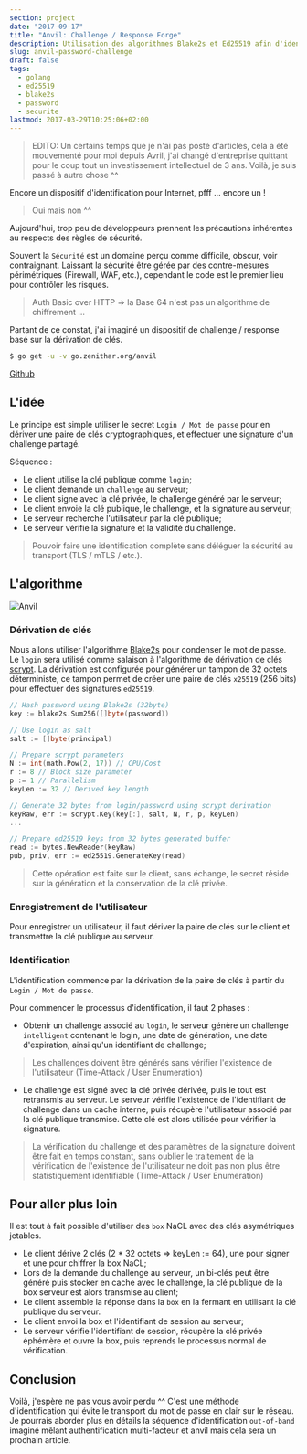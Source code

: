 ```yaml
---
section: project
date: "2017-09-17"
title: "Anvil: Challenge / Response Forge"
description: Utilisation des algorithmes Blake2s et Ed25519 afin d'identifier des accès sans transférer le mot de passe "en clair" sur le réseau.
slug: anvil-password-challenge
draft: false
tags:
  - golang
  - ed25519
  - blake2s
  - password
  - securite
lastmod: 2017-03-29T10:25:06+02:00
---
```


> EDITO:
> Un certains temps que je n'ai pas posté d'articles, cela a été mouvementé
> pour moi depuis Avril, j'ai changé d'entreprise quittant pour le coup tout un
> investissement intellectuel de 3 ans.
> Voilà, je suis passé à autre chose ^^

Encore un dispositif d'identification pour Internet, pfff ... encore un !

> Oui mais non ^^

Aujourd'hui, trop peu de développeurs prennent les précautions inhérentes au
respects des règles de sécurité.

Souvent la `Sécurité` est un domaine perçu comme difficile, obscur, voir
contraignant. Laissant la sécurité être gérée par des contre-mesures
périmétriques (Firewall, WAF, etc.), cependant le code est le premier lieu pour
contrôler les risques.

> Auth Basic over HTTP => la Base 64 n'est pas un algorithme de chiffrement ...

Partant de ce constat, j'ai imaginé un dispositif de challenge / response basé
sur la dérivation de clés.

```sh
$ go get -u -v go.zenithar.org/anvil
```
[Github](https://github.com/Zenithar/go-anvil)

## L'idée

Le principe est simple utiliser le secret `Login / Mot de passe` pour
en dériver une paire de clés cryptographiques, et effectuer une signature d'un
challenge partagé.

Séquence :

  * Le client utilise la clé publique comme `login`;
  * Le client demande un `challenge` au serveur;
  * Le client signe avec la clé privée, le challenge généré par le serveur;
  * Le client envoie la clé publique, le challenge, et la signature au serveur;
  * Le serveur recherche l'utilisateur par la clé publique;
  * Le serveur vérifie la signature et la validité du challenge.

> Pouvoir faire une identification complète sans déléguer la sécurité au
> transport (TLS / mTLS / etc.).

## L'algorithme

![Anvil](/images/articles/2017/anvil-flow.png)

### Dérivation de clés

Nous allons utiliser l'algorithme [Blake2s](https://blake2.net/) pour condenser
le mot de passe. Le `login` sera utilisé comme salaison à l'algorithme de
dérivation de clés [scrypt](https://fr.wikipedia.org/wiki/Scrypt). La dérivation
est configurée pour générer un tampon de 32 octets déterministe, ce tampon
permet de créer une paire de clés `x25519` (256 bits) pour effectuer des
signatures `ed25519`.

```go
// Hash password using Blake2s (32byte)
key := blake2s.Sum256([]byte(password))

// Use login as salt
salt := []byte(principal)

// Prepare scrypt parameters
N := int(math.Pow(2, 17)) // CPU/Cost
r := 8 // Block size parameter
p := 1 // Parallelism
keyLen := 32 // Derived key length

// Generate 32 bytes from login/password using scrypt derivation
keyRaw, err := scrypt.Key(key[:], salt, N, r, p, keyLen)
...

// Prepare ed25519 keys from 32 bytes generated buffer
read := bytes.NewReader(keyRaw)
pub, priv, err := ed25519.GenerateKey(read)
```

> Cette opération est faite sur le client, sans échange, le secret réside sur la
> génération et la conservation de la clé privée.

### Enregistrement de l'utilisateur

Pour enregistrer un utilisateur, il faut dériver la paire de clés sur le client
et transmettre la clé publique au serveur.

### Identification

L'identification commence par la dérivation de la paire de clés à partir du
`Login / Mot de passe`.

Pour commencer le processus d'identification, il faut 2 phases :

  * Obtenir un challenge associé au `login`, le serveur génère un challenge
    `intelligent` contenant le login, une date de génération, une date
    d'expiration, ainsi qu'un identifiant de challenge;

> Les challenges doivent être générés sans vérifier l'existence de l'utilisateur
> (Time-Attack / User Enumeration)

  * Le challenge est signé avec la clé privée dérivée, puis le tout est
    retransmis au serveur. Le serveur vérifie l'existence de l'identifiant de
    challenge dans un cache interne, puis récupère l'utilisateur associé par la
    clé publique transmise. Cette clé est alors utilisée pour vérifier la
    signature.

> La vérification du challenge et des paramètres de la signature doivent être
> fait en temps constant, sans oublier le traitement de la vérification de
> l'existence de l'utilisateur ne doit pas non plus être statistiquement
> identifiable (Time-Attack / User Enumeration)

## Pour aller plus loin

Il est tout à fait possible d'utiliser des `box` NaCL avec des clés asymétriques
jetables.

  * Le client dérive 2 clés (2 * 32 octets => keyLen := 64), une pour signer et
    une pour chiffrer la box NaCL;
  * Lors de la demande du challenge au serveur, un bi-clés peut être généré puis
    stocker en cache avec le challenge, la clé publique de la box serveur est alors transmise au client;
  * Le client assemble la réponse dans la `box` en la fermant en utilisant la clé
    publique du serveur.
  * Le client envoi la box et l'identifiant de session au serveur;
  * Le serveur vérifie l'identifiant de session, récupère la clé privée éphémère
    et ouvre la box, puis reprends le processus normal de vérification.

## Conclusion

Voilà, j'espère ne pas vous avoir perdu ^^ C'est une méthode d'identification
qui évite le transport du mot de passe en clair sur le réseau. Je pourrais
aborder plus en détails la séquence d'identification `out-of-band` imaginé
mêlant authentification multi-facteur et anvil mais cela sera un prochain
article.
